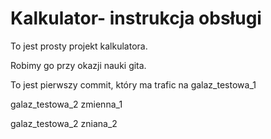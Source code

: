 # Kalkulator- instrukcja obsługi

To jest prosty projekt kalkulatora.

Robimy go przy okazji nauki gita.

To jest pierwszy commit, który ma trafic na galaz_testowa_1

galaz_testowa_2 zmienna_1

galaz_testowa_2 zniana_2


